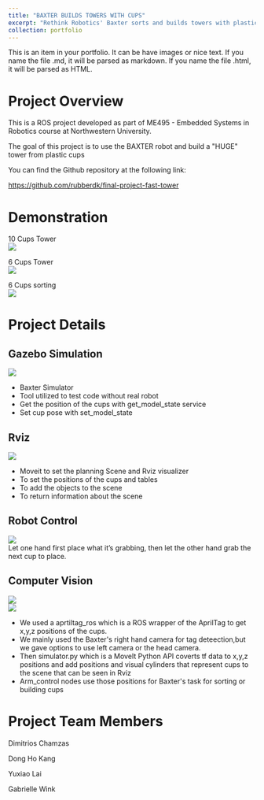 ```yaml
---
title: "BAXTER BUILDS TOWERS WITH CUPS"
excerpt: "Rethink Robotics' Baxter sorts and builds towers with plastic cups.<br/><img src='/images/fasttower.gif'>"
collection: portfolio
---
```


This is an item in your portfolio. It can be have images or nice text. If you name the file .md, it will be parsed as markdown. If you name the file .html, it will be parsed as HTML. 

# Project Overview
This is a ROS project developed as part of ME495 - Embedded Systems in Robotics course at Northwestern University.

The goal of this project is to use the BAXTER robot and build a "HUGE" tower from plastic cups

You can find the Github repository at the following link: 

https://github.com/rubberdk/final-project-fast-tower

# Demonstration

10 Cups Tower <br/>
[![](http://img.youtube.com/vi/YzLpgf8ozkA/0.jpg)](http://www.youtube.com/watch?v=YzLpgf8ozkA "")

6 Cups Tower <br/>
[![](http://img.youtube.com/vi/H2U9Fk785CE/0.jpg)](http://www.youtube.com/watch?v=H2U9Fk785CE "")

6 Cups sorting <br/>
[![](http://img.youtube.com/vi/yFVovQYhw8g/0.jpg)](http://www.youtube.com/watch?v=yFVovQYhw8g "")

# Project Details

## Gazebo Simulation
<img src='/images/baxter_gazebo.jpg'><br/>

- Baxter Simulator
- Tool utilized to test code without real robot
- Get the position of the cups with get_model_state service
- Set cup pose with set_model_state

## Rviz
<img src='/images/baxter_rviz.jpg'><br/>

- Moveit to set the planning Scene and Rviz visualizer
- To set the positions of the cups and tables
- To add the objects to the scene 
- To return information about the scene


## Robot Control
<img src='/images/baxter_control.jpg'><br/>
Let one hand first place what it’s grabbing, then let the other hand grab the next cup to place.
 
## Computer Vision
<img src='/images/baxter_cv.jpg'><br/>
<img src='/images/baxter_cvr.jpg'><br/>

- We used a aprtiltag_ros which is a ROS wrapper of the AprilTag to get x,y,z positions of the cups.
- We mainly used the Baxter's right hand camera for tag deteection,but we gave options to use left camera or the head camera.
- Then simulator.py which is a MoveIt Python API coverts tf data to x,y,z positions and add positions and visual cylinders that represent cups to the scene that can be seen in Rviz
- Arm_control nodes use those positions for Baxter's task for sorting or building cups


# Project Team Members

Dimitrios Chamzas

Dong Ho Kang

Yuxiao Lai

Gabrielle Wink